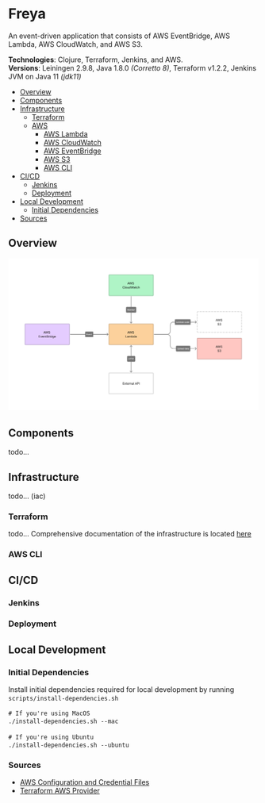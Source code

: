 # Freya 

An event-driven application that consists of AWS EventBridge, AWS Lambda, AWS CloudWatch, and AWS S3. 

**Technologies**: Clojure, Terraform, Jenkins, and AWS. <br> 
**Versions**: Leiningen 2.9.8, Java 1.8.0 _(Corretto 8)_, Terraform v1.2.2, Jenkins JVM on Java 11 _(jdk11)_

* [Overview](#overview)
* [Components](#components)
* [Infrastructure](#infrastructure)
  * [Terraform](#terraform)
  * [AWS](#aws)
    * [AWS Lambda](#aws-lambda)
    * [AWS CloudWatch](#aws-cloudwatch)
    * [AWS EventBridge](#aws-eventbridge)
    * [AWS S3](#aws-s3)
    * [AWS CLI](#aws-cli)
* [CI/CD](#cicd)
  * [Jenkins](#jenkins)
  * [Deployment](#deployment)
* [Local Development](#local-development)
  * [Initial Dependencies](#initial-dependencies)
* [Sources](#sources)

## Overview 

![](resources/freya-overview.png)

## Components
todo...

## Infrastructure
todo... (iac)

### Terraform
todo...
Comprehensive documentation of the infrastructure is located [here](freya-infrastructure/README.md)

### AWS CLI

## CI/CD
### Jenkins
### Deployment

## Local Development

### Initial Dependencies
Install initial dependencies required for local development by running `scripts/install-dependencies.sh`
```shell
# If you're using MacOS
./install-dependencies.sh --mac

# If you're using Ubuntu
./install-dependencies.sh --ubuntu
```

### Sources

* [AWS Configuration and Credential Files](https://docs.aws.amazon.com/cli/latest/userguide/cli-configure-files.html)
* [Terraform AWS Provider](https://registry.terraform.io/providers/hashicorp/aws/latest/docs)
